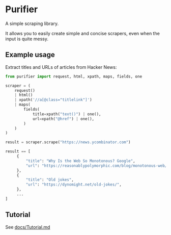 # Purifier

A simple scraping library.

It allows you to easily create simple and concise scrapers, even when the input
is quite messy.


## Example usage

Extract titles and URLs of articles from Hacker News:

```python
from purifier import request, html, xpath, maps, fields, one

scraper = (
    request()
    | html()
    | xpath('//a[@class="titlelink"]')
    | maps(
        fields(
            title=xpath("text()") | one(),
            url=xpath("@href") | one(),
        )
    )
)

result = scraper.scrape("https://news.ycombinator.com")
```
```python
result == [
     {
         "title": "Why Is the Web So Monotonous? Google",
         "url": "https://reasonablypolymorphic.com/blog/monotonous-web/index.html",
     },
     {
         "title": "Old jokes",
         "url": "https://dynomight.net/old-jokes/",
     },
     ...
]
```


## Tutorial

See [docs/Tutorial.md](https://github.com/gleb-akhmerov/purifier/blob/main/docs/Tutorial.md)
